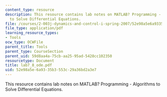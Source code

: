 ```yaml
---
content_type: resource
description: This resource contains lab notes on MATLAB? Programming - Algorithms
  to Solve Differential Equations.
file: /courses/2-003j-dynamics-and-control-i-spring-2007/52e98a5e6a9335b3553c29a36bd2a3e7_lab7_8_ode.pdf
file_type: application/pdf
learning_resource_types:
- Tools
ocw_type: OCWFile
parent_title: Tools
parent_type: CourseSection
parent_uid: 59d8aa4a-75cb-aa25-95ad-5428cc102350
resourcetype: Document
title: lab7_8_ode.pdf
uid: 52e98a5e-6a93-35b3-553c-29a36bd2a3e7
---
```

This resource contains lab notes on MATLAB? Programming - Algorithms to Solve Differential Equations.